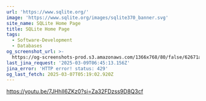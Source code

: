 ```yaml
---
url: 'https://www.sqlite.org/'
image: 'https://www.sqlite.org/images/sqlite370_banner.svg'
site_name: SQLite Home Page
title: SQLite Home Page
tags:
  - Software-Development
  - Databases
og_screenshot_url: >-
  https://og-screenshots-prod.s3.amazonaws.com/1366x768/80/false/62671a25f564977d59e9287c15ab4fc12257bc3d20f698851481cab0d3a617d5.jpeg
last_jina_request: '2025-03-09T06:45:13.156Z'
jina_error: 'HTTP error! status: 429'
og_last_fetch: 2025-03-07T05:19:02.920Z
---
```

https://youtu.be/7JHhII6ZKz0?si=Za32FDzss9D8Q3cf
